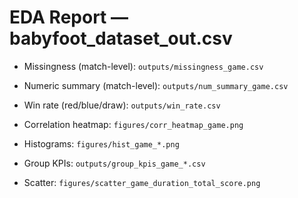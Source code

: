 # EDA Report — babyfoot_dataset_out.csv

- Missingness (match-level): `outputs/missingness_game.csv`

- Numeric summary (match-level): `outputs/num_summary_game.csv`

- Win rate (red/blue/draw): `outputs/win_rate.csv`

- Correlation heatmap: `figures/corr_heatmap_game.png`

- Histograms: `figures/hist_game_*.png`

- Group KPIs: `outputs/group_kpis_game_*.csv`

- Scatter: `figures/scatter_game_duration_total_score.png`
